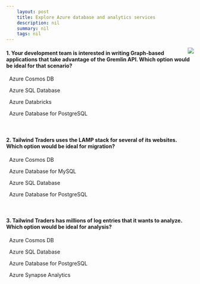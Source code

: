 ```yaml
---
    layout: post
    title: Explore Azure database and analytics services 
    description: nil
    summary: nil
    tags: nil
---
```



 <a target="_blank" href="https://docs.microsoft.com/en-us/learn/modules/azure-database-fundamentals/knowledge-check/"><i class="fas fa-external-link-alt"></i> </a>
 <img align="right" src="https://docs.microsoft.com/en-us/learn/achievements/azure-database-fundamentals.svg">
####  1. Your development team is interested in writing Graph-based applications that take advantage of the Gremlin API. Which option would be ideal for that scenario?


<i class='fas fa-check-square' style='color: Dodgerblue;'></i> &nbsp;&nbsp;Azure Cosmos DB

<i class='far fa-square'></i> &nbsp;&nbsp;Azure SQL Database

<i class='far fa-square'></i> &nbsp;&nbsp;Azure Databricks

<i class='far fa-square'></i> &nbsp;&nbsp;Azure Database for PostgreSQL
<br />
<br />
<br />

####  2. Tailwind Traders uses the LAMP stack for several of its websites. Which option would be ideal for migration?


<i class='far fa-square'></i> &nbsp;&nbsp;Azure Cosmos DB

<i class='fas fa-check-square' style='color: Dodgerblue;'></i> &nbsp;&nbsp;Azure Database for MySQL

<i class='far fa-square'></i> &nbsp;&nbsp;Azure SQL Database

<i class='far fa-square'></i> &nbsp;&nbsp;Azure Database for PostgreSQL
<br />
<br />
<br />

####  3. Tailwind Traders has millions of log entries that it wants to analyze. Which option would be ideal for analysis?


<i class='far fa-square'></i> &nbsp;&nbsp;Azure Cosmos DB

<i class='far fa-square'></i> &nbsp;&nbsp;Azure SQL Database

<i class='far fa-square'></i> &nbsp;&nbsp;Azure Database for PostgreSQL

<i class='fas fa-check-square' style='color: Dodgerblue;'></i> &nbsp;&nbsp;Azure Synapse Analytics
<br />
<br />
<br />
